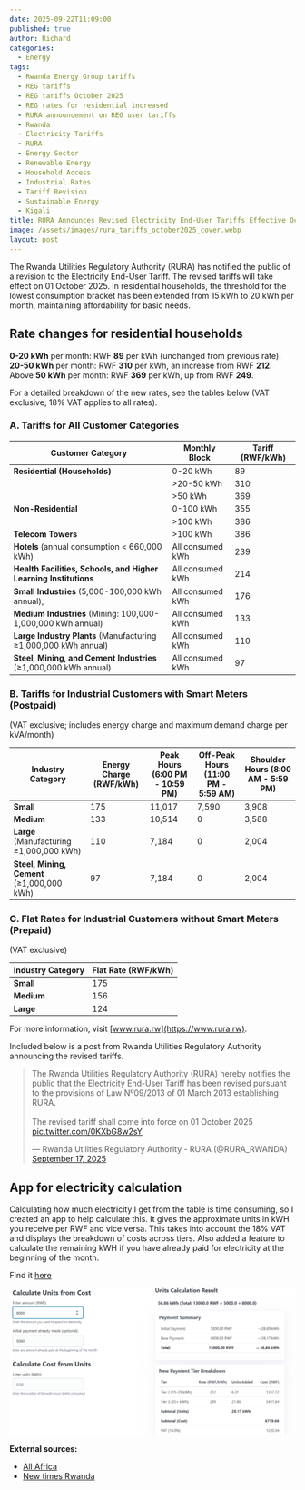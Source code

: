 ```yaml
---
date: 2025-09-22T11:09:00
published: true
author: Richard
categories:
  - Energy
tags:
  - Rwanda Energy Group tariffs
  - REG tariffs
  - REG tariffs October 2025
  - REG rates for residential increased
  - RURA announcement on REG user tariffs
  - Rwanda
  - Electricity Tariffs
  - RURA
  - Energy Sector
  - Renewable Energy
  - Household Access
  - Industrial Rates
  - Tariff Revision
  - Sustainable Energy
  - Kigali
title: RURA Announces Revised Electricity End-User Tariffs Effective October 2025
image: /assets/images/rura_tariffs_october2025_cover.webp
layout: post
---
```

The Rwanda Utilities Regulatory Authority (RURA) has notified the public of a revision to the Electricity End-User Tariff. The revised tariffs will take effect on 01 October 2025.
In residential households, the threshold for the lowest consumption bracket has been extended from 15 kWh to 20 kWh per month, maintaining affordability for basic needs. 

## Rate changes for residential households

**0-20 kWh** per month: RWF **89** per kWh (unchanged from previous rate).
**20-50 kWh** per month: RWF **310** per kWh, an increase from RWF **212**.
Above **50 kWh** per month: RWF **369** per kWh, up from RWF **249**.

For a detailed breakdown of the new rates, see the tables below (VAT exclusive; 18% VAT applies to all rates).

### A. Tariffs for All Customer Categories

| Customer Category | Monthly Block | Tariff (RWF/kWh) |
| --- | --- | --- |
| **Residential (Households)** | 0-20 kWh | 89 |
|  | >20-50 kWh | 310 |
|  | >50 kWh | 369 |
| **Non-Residential** | 0-100 kWh | 355 |
|  | >100 kWh | 386 |
| **Telecom Towers** | >100 kWh | 386 |
| **Hotels** (annual consumption < 660,000 kWh) | All consumed kWh | 239 |
| **Health Facilities, Schools, and Higher Learning Institutions** | All consumed kWh | 214 |
| **Small Industries** (5,000-100,000 kWh annual), | All consumed kWh | 176 |
| **Medium Industries** (Mining: 100,000-1,000,000 kWh annual) | All consumed kWh | 133 |
| **Large Industry Plants** (Manufacturing ≥1,000,000 kWh annual) | All consumed kWh | 110 |
| **Steel, Mining, and Cement Industries** (≥1,000,000 kWh annual) | All consumed kWh | 97 |

### B. Tariffs for Industrial Customers with Smart Meters (Postpaid)

(VAT exclusive; includes energy charge and maximum demand charge per kVA/month)

| Industry Category | Energy Charge (RWF/kWh) | Peak Hours (6:00 PM - 10:59 PM) | Off-Peak Hours (11:00 PM - 5:59 AM) | Shoulder Hours (8:00 AM - 5:59 PM) |
| --- | --- | --- | --- | --- |
| **Small** | 175 | 11,017 | 7,590 | 3,908 |
| **Medium** | 133 | 10,514 | 0 | 3,588 |
| **Large** (Manufacturing ≥1,000,000 kWh) | 110 | 7,184 | 0 | 2,004 |
| **Steel, Mining, Cement** (≥1,000,000 kWh) | 97 | 7,184 | 0 | 2,004 |

### C. Flat Rates for Industrial Customers without Smart Meters (Prepaid)

(VAT exclusive)

| Industry Category | Flat Rate (RWF/kWh) |
| --- | --- |
| **Small** | 175 |
| **Medium** | 156 |
| **Large** | 124 |

For more information, visit [www.rura.rw](https://www.rura.rw).

Included below is a post from Rwanda Utilities Regulatory Authority announcing the revised tariffs.

<blockquote class="twitter-tweet"><p lang="en" dir="ltr">The Rwanda Utilities Regulatory Authority (RURA) hereby notifies the public that the Electricity End-User Tariff has been revised pursuant to the provisions of Law Nº09/2013 of 01 March 2013 establishing RURA.<br><br>The revised tariff shall come into force on 01 October 2025 <a href="https://t.co/0KXbG8w2sY">pic.twitter.com/0KXbG8w2sY</a></p>&mdash; Rwanda Utilities Regulatory Authority - RURA (@RURA_RWANDA) <a href="https://twitter.com/RURA_RWANDA/status/1968345033389797563?ref_src=twsrc%5Etfw">September 17, 2025</a></blockquote> <script async src="https://platform.twitter.com/widgets.js" charset="utf-8"></script>

## App for electricity calculation

Calculating how much electricity I get from the table is time consuming, so I created an app to help calculate this. It gives the approximate units in kWH you receive per RWF and vice versa. This takes into account the 18% VAT and displays the breakdown of costs across tiers. Also added a feature to calculate the remaining kWH if you have already paid for electricity at the beginning of the month.

Find it [here](https://rwanda-energy-calculator.onrender.com/)

![Screenshot of RURA electricity tariff calculator screenshot showing household rates effective October 2025 app by Richard Djarbeng ](/assets/images/reg_energy_calculator_screenshot.png "Screenshot of Rwanda energy group tariffs calculator app by Richard Djarbeng built with fastHTML")

**External sources:**

- [All Africa](https://allafrica.com/stories/202509180078.html)
- [New times Rwanda](https://www.newtimes.co.rw/article/29789/news/energy/rura-announces-new-electricity-tariffs-here-is-what-we-know)
